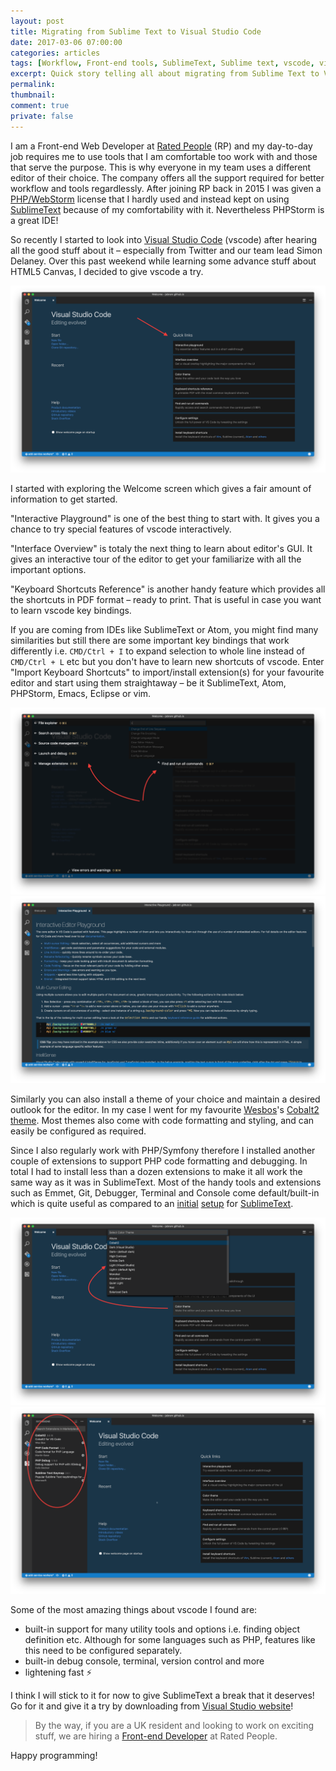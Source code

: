```yaml
---
layout: post
title: Migrating from Sublime Text to Visual Studio Code
date: 2017-03-06 07:00:00
categories: articles
tags: [Workflow, Front-end tools, SublimeText, Sublime text, vscode, visual studio code]
excerpt: Quick story telling all about migrating from Sublime Text to Visual Studio Code.
permalink:
thumbnail:
comment: true
private: false
---
```


I am a Front-end Web Developer at [Rated People](https://ratedpeople.com) (RP) and my day-to-day job requires me to use tools that I am comfortable too work with and those that serve the purpose. This is why everyone in my team uses a different editor of their choice. The company offers all the support required for better workflow and tools regardlessly. After joining RP back in 2015 I was given a  [PHP/WebStorm](https://www.jetbrains.com/phpstorm/) license that I hardly used and instead kept on using [SublimeText](https://www.sublimetext.com/)  because of my comfortability with it. Nevertheless PHPStorm is a great IDE!

So recently I started to look into [Visual Studio Code](https://code.visualstudio.com/) (vscode) after hearing all the good stuff about it &ndash; especially from Twitter and our team lead Simon Delaney. Over this past weekend while learning some advance stuff about HTML5 Canvas, I decided to give vscode a try.

<img src="../../assets/images/vscode.png" class="img-responsive">

I started with exploring the Welcome screen which gives a fair amount of information to get started.

"Interactive Playground" is one of the best thing to start with. It gives you a chance to try special features of vscode interactively.

"Interface Overview" is totaly the next thing to learn about editor's GUI. It gives an interactive tour of the editor to get your familiarize with all the important options.

"Keyboard Shortcuts Reference" is another handy feature which provides all the shortcuts in PDF format &ndash; ready to print. That is useful in case you want to learn vscode key bindings.

If you are coming from IDEs like SublimeText or Atom, you might find many similarities but still there are some important key bindings that work differently i.e. `CMD/Ctrl + I` to expand selection to whole line instead of `CMD/Ctrl + L` etc but you don't have to learn new shortcuts of vscode. Enter "Import Keyboard Shortcuts" to import/install extension(s) for your favourite editor and start using them straightaway &ndash; be it SublimeText, Atom, PHPStorm, Emacs, Eclipse or vim.

<img src="../../assets/images/interface-overview.png" class="img-responsive">
<img src="../../assets/images/interactive-playground.png" class="img-responsive">

Similarly you can also install a theme of your choice and maintain a desired outlook for the editor. In my case I went for my favourite [Wesbos](https://twitter.com/wesbos)'s [Cobalt2 theme](https://marketplace.visualstudio.com/items?itemName=wesbos.theme-cobalt2). Most themes also come with code formatting and styling, and can easily be configured as required.

Since I also regularly work with PHP/Symfony therefore I installed another couple of extensions to support PHP code formatting and debugging. In total I had to install less than a dozen extensions to make it all work the same way as it was in SublimeText. Most of the handy tools and extensions such as Emmet, Git, Debugger, Terminal and Console come default/built-in which is quite useful as compared to an [initial](https://gist.github.com/jabranr/ec6f20f7f50070710c15) [setup](https://gist.github.com/jabranr/383625c25b8c0c9b36383e0a4c49d6d5) for [SublimeText](https://gist.github.com/jabranr/5a7597531c297033db4e).

<img src="../../assets/images/themes.png" class="img-responsive">
<img src="../../assets/images/extensions.png" class="img-responsive">

Some of the most amazing things about vscode I found are:

* built-in support for many utility tools and options i.e. finding object definition etc. Although for some languages such as PHP, features like this need to be configured separately.
* built-in debug console, terminal, version control and more
* lightening fast ⚡

I think I will stick to it for now to give SublimeText a break that it deserves! Go for it and give it a try by downloading from [Visual Studio website](https://code.visualstudio.com/)!

>By the way, if you are a UK resident and looking to work on exciting stuff, we are hiring a [Front-end Developer](http://j.mp/rp-front-end) at Rated People.

Happy programming!
